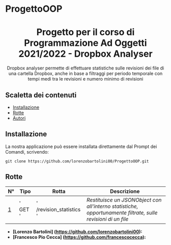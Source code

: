 # ProgettoOOP
<h1 align="center"> Progetto per il corso di Programmazione Ad Oggetti 2021/2022 - Dropbox Analyser </h1>

<p align="center">
Dropbox analyser permette di effettuare statistiche sulle revisioni dei file di una cartella Dropbox, anche in base a filtraggi per periodo temporale con tempi medi tra le revisioni e numero minimo di revisioni
</p>

## **Scaletta dei contenuti**
* [Installazione](#install)
* [Rotte](#rotte)
* [Autori](#autor)

<a name="install"></a>
## Installazione
La nostra applicazione può essere installata direttamente dal Prompt dei Comandi, scrivendo:
```
git clone https://github.com/lorenzobartolini00/ProgettoOOP.git
```

<a name="rotte"></a>
## Rotte

N° | Tipo | Rotta | Descrizione
----- | ------------ | -------------------- | ----------------------
[1](#1) | ' GET ' | ' /revision_statistics ' | *Restituisce un JSONObject con all'interno statistiche, opportunamente filtrate, sulle revisioni di un file*

<a name="autor"></a>

* **[Lorenzo Bartolini] (https://github.com/lorenzobartolini00):**
* **[Francesco Pio Cecca] (https://github.com/francescocecca):**
